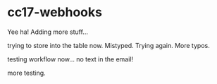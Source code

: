 # cc17-webhooks

Yee ha!
Adding more stuff...

trying to store into the table now.
Mistyped. Trying again.
More typos.

testing workflow now...
no text in the email!

more testing.
